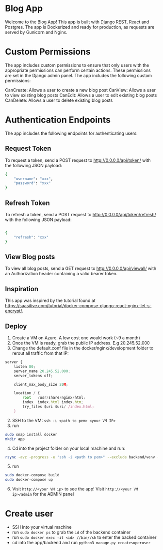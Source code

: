 # Blog App

Welcome to the Blog App! This app is built with Django REST, React and Postgres. The app is Dockerized and ready for production, as requests are served by Gunicorn and Nginx.

# Custom Permissions

The app includes custom permissions to ensure that only users with the appropriate permissions can perform certain actions. These permissions are set in the Django admin panel. The app includes the following custom permissions:

CanCreate: Allows a user to create a new blog post
CanView: Allows a user to view existing blog posts
CanEdit: Allows a user to edit existing blog posts
CanDelete: Allows a user to delete existing blog posts

# Authentication Endpoints
The app includes the following endpoints for authenticating users:

## Request Token
To request a token, send a POST request to http://0.0.0.0/api/token/ with the following JSON payload:

```bash
{
    "username": "xxx",
    "password": "xxx"
}

```
## Refresh Token

To refresh a token, send a POST request to http://0.0.0.0/api/token/refresh/ with the following JSON payload:

```bash

{
    "refresh": "xxx"
}
```

## View Blog posts

To view all blog posts, send a GET request to http://0.0.0.0/api/viewall/ with an Authorization header containing a valid bearer token.

## Inspiration

This app was inspired by the tutorial found at https://saasitive.com/tutorial/docker-compose-django-react-nginx-let-s-encrypt/.

## Deploy

1) Create a VM on Azure. A low cost one would work (~9 a month)
2) Once the VM is ready, grab the public IP address. E.g 20.245.52.000
3) Change the default.conf file in the docker/nginx/development folder to rerout all traffic from that IP:

```javascript
server {
    listen 80;
    server_name 20.245.52.000;
    server_tokens off;

    client_max_body_size 20M;

    location / {
        root   /usr/share/nginx/html;
        index  index.html index.htm;
        try_files $uri $uri/ /index.html;
    }
```
2) SSH to the VM: `ssh -i <path to pem> <your VM IP>`
3) run

```bash
sudo snap install docker
mkdir app
```
4) Cd into the project folder on your local machine and run:
```bash
rsync -avz -progress -e "ssh -i <path to pem>" --exclude backend/venv --exclude frontend/node_modules . <azure vm address>:/home/azureuser/app/
```
5) run

```bash
sudo docker-compose build
sudo docker-compose up
```

6) Visit `http://<your VM ip>` to see the app! Visit `http://<your VM ip>/admin` for the ADMIN panel

# Create user

 - SSH into your virtual machine
 - run `sudo docker ps` to grab the `id` of the backend container
 - run `sudo docker exec -it <id> //bin//sh` to enter the backed container
 - cd into the app/backend and run `python3 manage.py createsuperuser`